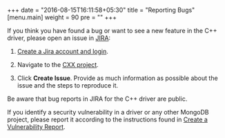 +++
date = "2016-08-15T16:11:58+05:30"
title = "Reporting Bugs"
[menu.main]
  weight = 90
  pre = "<i class='fa fa-bug'></i>"
+++

If you think you have found a bug or want to see a new feature in the
C++ driver, please open an issue in [JIRA](https://jira.mongodb.org/):

1. [Create a Jira account and login](https://jira.mongodb.org/).

2. Navigate to the [CXX project](https://jira.mongodb.org/browse/CXX).

3. Click **Create Issue**. Provide as much information as possible about
   the issue and the steps to reproduce it.

Be aware that bug reports in JIRA for the C++ driver are public.

If you identify a security vulnerability in a driver or any other
MongoDB project, please report it according to the instructions found in
[Create a Vulnerability Report](https://www.mongodb.com/docs/manual/tutorial/create-a-vulnerability-report).
